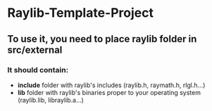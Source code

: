 # Raylib-Template-Project

## To use it, you need to place **raylib** folder in **src/external**

### It should contain:
- **include** folder with raylib's includes (raylib.h, raymath.h, rlgl.h...)
- **lib** folder with raylib's binaries proper to your operating system (raylib.lib, libraylib.a...)

